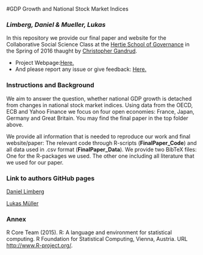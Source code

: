 #GDP Growth and National Stock Market Indices
### ***Limberg, Daniel & Mueller, Lukas***

In this repository we provide our final paper and website for the Collaborative Social Science Class at the [Hertie School of Governance](https://www.hertie-school.org/home/) in the Spring of 2016 thaught by [Christopher Gandrud](https://github.com/christophergandrud).

* Project Webpage:[Here.](http://lukasmueller89.github.io/FinalPaper/)
* And please report any issue or give feedback: [Here.](https://github.com/LukasMueller89/FinalPaper/issues)

### Instructions and Background

We aim to answer the question, whether national GDP growth is detached from changes in national stock market indices. Using data from the OECD, ECB and Yahoo Finance we focus on four open economies: France, Japan, Germany and Great Britain. You may find the final paper in the top folder above. 

We provide all information that is needed to reproduce our work and final website/paper: The relevant code through R-scripts (**FinalPaper_Code**) and all data used in .csv format (**FinalPaper_Data**). We provide two BibTeX files: One for the R-packages we used. The other one including all literature that we used for our paper.

### Link to authors GitHub pages
[Daniel Limberg](https://github.com/DanielLimberg)

[Lukas Müller](https://github.com/LukasMueller89)

### Annex

R Core Team (2015). R: A language and environment for statistical computing. R Foundation for Statistical Computing, Vienna, Austria. URL http://www.R-project.org/. 
